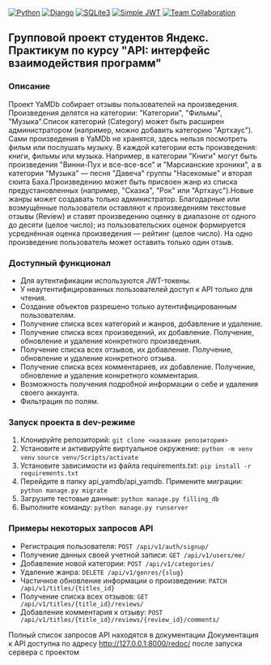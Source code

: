 [![Python](https://img.shields.io/badge/Python-blue)](https://www.python.org/)
[![Django](https://img.shields.io/badge/Django-green)](https://www.djangoproject.com/)
[![SQLite3](https://img.shields.io/badge/SQLite3-lightgrey)](https://www.sqlite.org/)
[![Simple JWT](https://img.shields.io/badge/Simple%20JWT-green)](https://django-rest-framework-simplejwt.readthedocs.io/en/latest/)
[![Team Collaboration](https://img.shields.io/badge/Team%20Collaboration-orange)](https://en.wikipedia.org/wiki/Team_collaboration)

## Групповой проект студентов Яндекс. Практикум по курсу "API: интерфейс взаимодействия программ"
### Описание
Проект YaMDb собирает отзывы пользователей на произведения. Произведения делятся на категории: "Категории", "Фильмы", "Музыка".Список категорий (Category) может быть расширен администратором (например, можно добавить категорию "Артхаус").
Сами произведения в YaMDb не хранятся, здесь нельзя посмотреть фильм или послушать музыку.
В каждой категории есть произведения: книги, фильмы или музыка. Например, в категории "Книги" могут быть произведения "Винни-Пух и все-все-все" и "Марсианские хроники", а в категории "Музыка" — песня "Давеча" группы "Насекомые" и вторая сюита Баха.Произведению может быть присвоен жанр из списка предустановленных (например, "Сказка", "Рок" или "Артхаус").Новые жанры может создавать только администратор. Благодарные или возмущённые пользователи оставляют к произведениям текстовые отзывы (Review) и ставят произведению оценку в диапазоне от одного до десяти (целое число); из пользовательских оценок формируется усреднённая оценка произведения — рейтинг (целое число). На одно произведение пользователь может оставить только один отзыв.

### Доступный функционал
+ Для аутентификации используются JWT-токены.
+ У неаутентифицированных пользователей доступ к API только для чтения.
+ Создание объектов разрешено только аутентифицированным пользователям.
+ Получение списка всех категорий и жанров, добавление и удаление.
+ Получение списка всех произведений, их добавление. Получение, обновление и удаление конкретного произведения.
+ Получение списка всех отзывов, их добавление. Получение, обновление и удаление конкретного отзыва.
+ Получение списка всех комментариев, их добавление. Получение, обновление и удаление конкретного комментария.
+ Возможность получения подробной информации о себе и удаления своего аккаунта.
+ Фильтрация по полям.

### Запуск проекта в dev-режиме
1. Клонируйте репозиторий:
`git clone <название репозитория>`
2. Установите и активируйте виртуальное окружение:
`python -m venv venv`
`source venv/Scripts/activate`
3. Установите зависимости из файла requirements.txt:
`pip install -r requirements.txt`
4. Перейдите в папку api_yamdb/api_yamdb. Примените миграции:
`python manage.py migrate`
5. Загрузите тестовые данные:
`python manage.py filling_db`
6. Выполните команду:
`python manage.py runserver`

### Примеры некоторых запросов API
+ Регистрация пользователя:
`POST /api/v1/auth/signup/`
+ Получение данных своей учетной записи:
`GET /api/v1/users/me/`
+ Добавление новой категории:
`POST /api/v1/categories/`
+ Удаление жанра:
`DELETE /api/v1/genres/{slug}`
+ Частичное обновление информации о произведении:
`PATCH /api/v1/titles/{titles_id}`
+ Получение списка всех отзывов:
`GET /api/v1/titles/{title_id}/reviews/`
+ Добавление комментария к отзыву:
`POST /api/v1/titles/{title_id}/reviews/{review_id}/comments/`

Полный список запросов API находятся в документации
Документация к API доступна по адресу http://127.0.0.1:8000/redoc/ после запуска сервера с проектом
